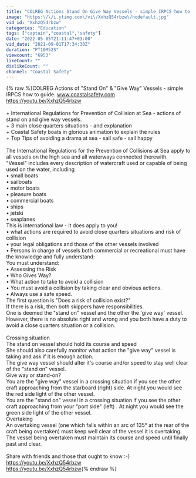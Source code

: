 ```yaml
---
title: "COLREG Actions Stand On Give Way Vessels - simple IRPCS how to guide"
image: "https:\/\/i.ytimg.com\/vi\/XxhzQ54rbzw\/hqdefault.jpg"
vid_id: "XxhzQ54rbzw"
categories: "Education"
tags: ["captain","coastal","safety"]
date: "2022-05-05T21:11:47+03:00"
vid_date: "2021-09-01T17:34:30Z"
duration: "PT10M52S"
viewcount: "6953"
likeCount: ""
dislikeCount: ""
channel: "Coastal Safety"
---
```

{% raw %}COLREG Actions of &quot;Stand On&quot; &amp;  &quot;Give Way&quot; Vessels - simple IRPCS how to guide.  www.coastalsafety.com   <a rel="nofollow" target="blank" href="https://youtu.be/XxhzQ54rbzw">https://youtu.be/XxhzQ54rbzw</a><br /><br />+ International Regulations for Prevention of Collision at Sea - actions of stand on and give way vessels.<br />+ 3 main close quarters situations - and explanation <br />+ Coastal Safety boats in glorious animation to explain the rules <br />+ Top Tips of avoiding a drama at sea - sail safe - sail happy <br /><br />The International Regulations for the Prevention of Collisions at Sea apply to all vessels on the high sea and all waterways connected therewith.<br />&quot;Vessel&quot; includes every description of watercraft used or capable of being used on the water,  including<br />• small boats<br />• sailboats<br />• motor boats<br />• pleasure boats<br />• commercial boats<br />• ships<br />• jetski<br />• seaplanes<br />This is international law - it does apply to you!<br />• what actions are required to avoid close quarters situations and risk of collision<br />• your legal obligations and those of the other vessels involved<br />• Persons in charge of vessels both commercial or recreational must have the knowledge and fully understand:<br />You must understand:<br />• Assessing the Risk<br />• Who Gives Way?<br />• What action to take to avoid a collision <br />• You must avoid a collision by taking clear and obvious actions.<br />• Always use a safe speed.<br />The first question is &quot;Does a risk of collision exist?&quot;<br />If there is a risk, then both skippers have responsibilities.<br />One is deemed the &quot;stand on&quot; vessel and the other the 'give way' vessel.<br />However, there is no absolute right and wrong and you both have a duty to avoid a close quarters situation or a collision.<br /><br />Crossing situation<br />The stand on vessel should hold its course and speed<br />She should also carefully monitor what action the &quot;give way&quot; vessel is taking and ask if it is enough action.<br />The give way vessel should alter it's course and/or speed to stay well clear of the &quot;stand on&quot; vessel.<br />Give way or stand-on?<br />You are the &quot;give way&quot; vessel in a crossing situation if you see the other craft approaching from the starboard (right) side. At night you would see the red side light of the other vessel.<br />You are the &quot;stand on&quot; vessel in a crossing situation if you see the other craft approaching from your &quot;port side&quot; (left) . At night you would see the green side light of the other vessel.<br />Overtaking<br />An overtaking vessel (one which falls within an arc of 135° at the rear of the craft being overtaken) must keep well clear of the vessel it is overtaking.<br />The vessel being overtaken must maintain its course and speed until finally past and clear.<br /><br />Share with friends and those that ought to know :-)  <a rel="nofollow" target="blank" href="https://youtu.be/XxhzQ54rbzw">https://youtu.be/XxhzQ54rbzw</a><br /><a rel="nofollow" target="blank" href="https://youtu.be/XxhzQ54rbzw">https://youtu.be/XxhzQ54rbzw</a>{% endraw %}
